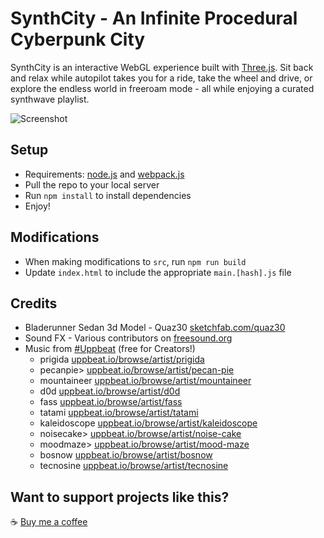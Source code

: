 # SynthCity - An Infinite Procedural Cyberpunk City

SynthCity is an interactive WebGL experience built with [Three.js](https://threejs.org/). Sit back and relax while autopilot takes you for a ride, take the wheel and drive, or explore the endless world in freeroam mode - all while enjoying a curated synthwave playlist.

![Screenshot](https://jeff-beene.com/synthcity/screenshots/readme.jpg)

## Setup

- Requirements: [node.js](https://nodejs.org/en) and [webpack.js](https://webpack.js.org/)
- Pull the repo to your local server
- Run `npm install` to install dependencies
- Enjoy!

## Modifications

- When making modifications to `src`, run `npm run build`
- Update `index.html` to include the appropriate `main.[hash].js` file

## Credits

- Bladerunner Sedan 3d Model - Quaz30 [sketchfab.com/quaz30](sketchfab.com/quaz30)
- Sound FX - Various contributors on [freesound.org](https://freesound.org)
- Music from [#Uppbeat](https://uppbeat.io/) (free for Creators!)
  - prigida [uppbeat.io/browse/artist/prigida](https://uppbeat.io/browse/artist/prigida)
  - pecanpie> [uppbeat.io/browse/artist/pecan-pie](https://uppbeat.io/browse/artist/pecan-pie)
  - mountaineer [uppbeat.io/browse/artist/mountaineer](https://uppbeat.io/browse/artist/mountaineer)
  - d0d [uppbeat.io/browse/artist/d0d](https://uppbeat.io/browse/artist/d0d)
  - fass [uppbeat.io/browse/artist/fass](https://uppbeat.io/browse/artist/fass)
  - tatami [uppbeat.io/browse/artist/tatami](https://uppbeat.io/browse/artist/tatami)
  - kaleidoscope [uppbeat.io/browse/artist/kaleidoscope](https://uppbeat.io/browse/artist/kaleidoscope)
  - noisecake> [uppbeat.io/browse/artist/noise-cake](https://uppbeat.io/browse/artist/noise-cake)
  - moodmaze> [uppbeat.io/browse/artist/mood-maze](https://uppbeat.io/browse/artist/mood-maze)
  - bosnow [uppbeat.io/browse/artist/bosnow](https://uppbeat.io/browse/artist/bosnow)
  - tecnosine [uppbeat.io/browse/artist/tecnosine](https://uppbeat.io/browse/artist/tecnosine)

## Want to support projects like this?

:coffee: [Buy me a coffee](https://www.paypal.com/donate/?business=DV5PFYEPQ59W4&no_recurring=0&item_name=Want+to+support+my+side-projects+or+buy+me+a+coffee?+Feel+free+to+leave+a+donation+below%21&currency_code=USD)